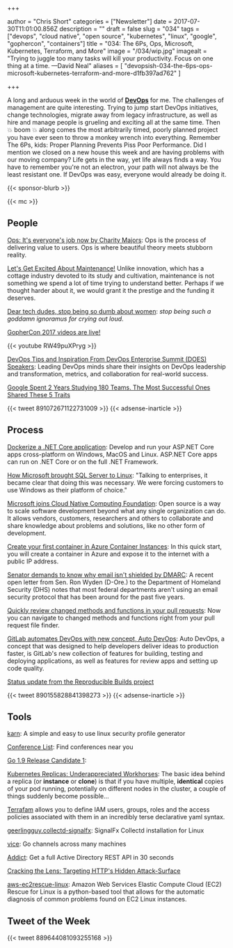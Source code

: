 +++

author = "Chris Short"
categories = ["Newsletter"]
date = 2017-07-30T11:01:00.856Z
description = ""
draft = false
slug = "034"
tags = ["devops", "cloud native", "open source", "kubernetes", "linux", "google", "gophercon", "containers"]
title = "034: The 6Ps, Ops, Microsoft, Kubernetes, Terraform, and More"
image = "/034/wip.jpg"
imagealt = "Trying to juggle too many tasks will kill your productivity. Focus on one thing at a time. —David Neal"
aliases = [
    "devopsish-034-the-6ps-ops-microsoft-kubernetes-terraform-and-more-d1fb397ad762"
]

+++

A long and arduous week in the world of [**DevOps**](/) for me. The challenges of management are quite interesting. Trying to jump start DevOps initiatives, change technologies, migrate away from legacy infrastructure, as well as hire and manage people is grueling and exciting all at the same time. Then 💥 boom 💥 along comes the most arbitrarily timed, poorly planned project you have ever seen to throw a monkey wrench into everything. Remember The 6Ps, kids: Proper Planning Prevents Piss Poor Performance. Did I mention we closed on a new house this week and are having problems with our moving company? Life gets in the way, yet life always finds a way. You have to remember you're not an electron, your path will not always be the least resistant one. If DevOps was easy, everyone would already be doing it.

{{< sponsor-blurb >}}

{{< mc >}}

## People

[Ops: It's everyone's job now by Charity Majors](https://opensource.com/article/17/7/state-systems-administration): Ops is the process of delivering value to users. Ops is where beautiful theory meets stubborn reality.

[Let's Get Excited About Maintenance!](https://www.nytimes.com/2017/07/22/opinion/sunday/lets-get-excited-about-maintenance.html) Unlike innovation, which has a cottage industry devoted to its study and cultivation, maintenance is not something we spend a lot of time trying to understand better. Perhaps if we thought harder about it, we would grant it the prestige and the funding it deserves.

[Dear tech dudes, stop being so dumb about women](https://techcrunch.com/2017/07/23/dear-tech-dudes-stop-being-such-idiots-about-women/): *stop being such a goddamn ignoramus for crying out loud*.

[GopherCon 2017 videos are live!](https://twitter.com/GopherCon/status/889558591547600896)

{{< youtube RW49puXPryg >}}

[DevOps Tips and Inspiration From DevOps Enterprise Summit (DOES) Speakers](https://dzone.com/articles/devops-tips-and-inspiration-from-devops-enterprise): Leading DevOps minds share their insights on DevOps leadership and transformation, metrics, and collaboration for real-world success.

[Google Spent 2 Years Studying 180 Teams. The Most Successful Ones Shared These 5 Traits](https://www.inc.com/michael-schneider/google-thought-they-knew-how-to-create-the-perfect.html)

{{< tweet 891072671122731009 >}}
{{< adsense-inarticle >}}

## Process

[Dockerize a .NET Core application](https://docs.docker.com/engine/examples/dotnetcore/): Develop and run your ASP.NET Core apps cross-platform on Windows, MacOS and Linux. ASP.NET Core apps can run on .NET Core or on the full .NET Framework.

[How Microsoft brought SQL Server to Linux](https://techcrunch.com/2017/07/17/how-microsoft-brought-sql-server-to-linux/): "Talking to enterprises, it became clear that doing this was necessary. We were forcing customers to use Windows as their platform of choice."

[Microsoft joins Cloud Native Computing Foundation](https://azure.microsoft.com/en-us/blog/announcing-cncf/): Open source is a way to scale software development beyond what any single organization can do. It allows vendors, customers, researchers and others to collaborate and share knowledge about problems and solutions, like no other form of development.

[Create your first container in Azure Container Instances](https://docs.microsoft.com/en-us/azure/container-instances/container-instances-quickstart): In this quick start, you will create a container in Azure and expose it to the internet with a public IP address.

[Senator demands to know why email isn't shielded by DMARC](https://nakedsecurity.sophos.com/2017/07/25/us-government-email-still-not-using-a-key-security-tool-to-protect-users/): A recent open letter from Sen. Ron Wyden (D-Ore.) to the Department of Homeland Security (DHS) notes that most federal departments aren't using an email security protocol that has been around for the past five years.

[Quickly review changed methods and functions in your pull requests](https://github.com/blog/2407-quickly-review-changed-methods-and-functions-in-your-pull-requests): Now you can navigate to changed methods and functions right from your pull request file finder.

[GitLab automates DevOps with new concept, Auto DevOps](http://sdtimes.com/gitlab-automates-devops-new-concept-auto-devops/): Auto DevOps, a concept that was designed to help developers deliver ideas to production faster, is GitLab's new collection of features for building, testing and deploying applications, as well as features for review apps and setting up code quality.

[Status update from the Reproducible Builds project](https://lists.debian.org/debian-devel-announce/2017/07/msg00004.html)

{{< tweet 890155828841398273 >}}
{{< adsense-inarticle >}}

## Tools

[karn](https://github.com/GrantSeltzer/karn): A simple and easy to use linux security profile generator

[Conference List](https://conferencelist.co/): Find conferences near you

[Go 1.9 Release Candidate 1](https://groups.google.com/forum/#!topic/golang-nuts/AvJ6FHZCiYQ):

[Kubernetes Replicas: Underappreciated Workhorses](https://blog.openshift.com/kubernetes-replicas-appreciated-workhorses/): The basic idea behind a replica (or **instance** or **clone**) is that if you have multiple, **identical** copies of your pod running, potentially on different nodes in the cluster, a couple of things suddenly become possible...

[Terrafam](https://medium.com/@alsmola/iam-simply-with-terrafam-c436241c4054) allows you to define IAM users, groups, roles and the access policies associated with them in an incredibly terse declarative yaml syntax.

[geerlingguy.collectd-signalfx](https://galaxy.ansible.com/geerlingguy/collectd-signalfx/): SignalFx Collectd installation for Linux

[vice](https://medium.com/@matryer/introducing-vice-go-channels-across-many-machines-bcac1147d7e2): Go channels across many machines

[Addict](https://github.com/dthree/addict): Get a full Active Directory REST API in 30 seconds

[Cracking the Lens: Targeting HTTP's Hidden Attack-Surface](http://blog.portswigger.net/2017/07/cracking-lens-targeting-https-hidden.html)

[aws-ec2rescue-linux](https://github.com/awslabs/aws-ec2rescue-linux): Amazon Web Services Elastic Compute Cloud (EC2) Rescue for Linux is a python-based tool that allows for the automatic diagnosis of common problems found on EC2 Linux instances.

## Tweet of the Week

{{< tweet 889644081093255168 >}}
